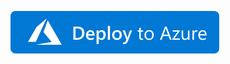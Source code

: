 [![Deploy To Azure](https://raw.githubusercontent.com/Azure/azure-quickstart-templates/master/1-CONTRIBUTION-GUIDE/images/deploytoazure.svg?sanitize=true)](https://portal.azure.com/#create/Microsoft.Template/uri/https%3A%2F%2Fraw.githubusercontent.com%2Fncrtc%2Fdemo-az-apim-storage%2Fmaster%2Finfrastructure%2Farm%2Fdemo.json)